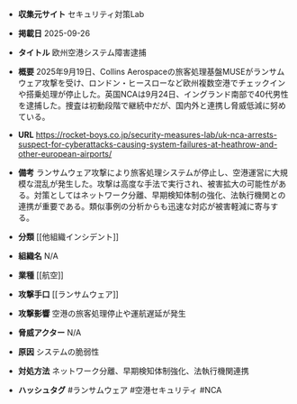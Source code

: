 - **収集元サイト**
セキュリティ対策Lab

- **掲載日**
2025-09-26

- **タイトル**
欧州空港システム障害逮捕

- **概要**
2025年9月19日、Collins Aerospaceの旅客処理基盤MUSEがランサムウェア攻撃を受け、ロンドン・ヒースローなど欧州複数空港でチェックインや搭乗処理が停止した。英国NCAは9月24日、イングランド南部で40代男性を逮捕した。捜査は初動段階で継続中だが、国内外と連携し脅威低減に努めている。

- **URL**
https://rocket-boys.co.jp/security-measures-lab/uk-nca-arrests-suspect-for-cyberattacks-causing-system-failures-at-heathrow-and-other-european-airports/

- **備考**
ランサムウェア攻撃により旅客処理システムが停止し、空港運営に大規模な混乱が発生した。攻撃は高度な手法で実行され、被害拡大の可能性がある。対策としてはネットワーク分離、早期検知体制の強化、法執行機関との連携が重要である。類似事例の分析からも迅速な対応が被害軽減に寄与する。

- **分類**
[[他組織インシデント]]

- **組織名**
N/A

- **業種**
[[航空]]

- **攻撃手口**
[[ランサムウェア]]

- **攻撃影響**
空港の旅客処理停止や運航遅延が発生

- **脅威アクター**
N/A

- **原因**
システムの脆弱性

- **対処方法**
ネットワーク分離、早期検知体制強化、法執行機関連携

- **ハッシュタグ**
#ランサムウェア #空港セキュリティ #NCA
